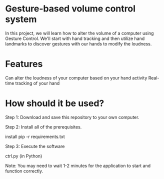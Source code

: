 # Gesture-based volume control system
In this project, we will learn how to alter the volume of a computer using Gesture Control. We'll start with hand tracking and then utilize hand landmarks to discover gestures with our hands to modify the loudness.

# Features
Can alter the loudness of your computer based on your hand activity
Real-time tracking of your hand
# How should it be used?
Step 1: Download and save this repository to your own computer.

Step 2: Install all of the prerequisites.

install pip -r requirements.txt

Step 3: Execute the software

ctrl.py (in Python)

Note: You may need to wait 1-2 minutes for the application to start and function correctly.


